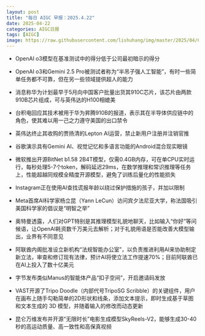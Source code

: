 ```yaml
---
layout: post
title: "每日 AIGC 早报：2025.4.22"
date: 2025-04-22
categories: AIGC日报
tags: [AIGC]
image: https://raw.githubusercontent.com/lishuhang/img/master/2025/04/0422-d.jpg
---
```


- OpenAI o3模型在基准测试中的得分低于公司最初暗示的得分

- OpenAI o3和Gemini 2.5 Pro被测试者称为“半吊子强人工智能”，有时一些简单任务都不可靠，但在另一些领域提供超人的能力

- 消息称华为计划最早于5月向中国客户批量出货其910C芯片，该芯片由两款910B芯片组成，可与英伟达的H100相媲美

- 台积电回应其技术被用于华为昇腾910B的报道，表示其在半导体供应链中的角色，使其难以用一己之力遵守美国的出口禁令

- 英伟达终止其收购的贾扬清的Lepton AI运营，禁止新用户注册并注销官推

- 谷歌演示具有Gemini AI、视觉记忆和多语言功能的Android混合现实眼镜

- 微软推出开源BitNet b1.58 2B4T模型，仅需0.4GB内存，可在单CPU实时运行，每秒处理5-7个token，解码延迟29ms，在数学推理和常识推理等任务上，性能超越同规模全精度开源模型，避免了训练后量化的性能损失

- Instagram正在使用AI查找谎报年龄以绕过保护措施的孩子，并加以限制

- Meta首席AI科学家杨立昆（Yann LeCun）访问宾夕法尼亚大学，称法国吸引美国科学家的倡议是“明智之举”

- 奥特曼透露，人们对GPT特别是其推理模型礼貌地聊天，比如输入“你好”等问候语，让OpenAI耗资数千万美元去解析；对于礼貌用语是否能改善大模型输出，业界有不同意见

- 阿联酋内阁批准设立新机构“法规智能办公室”，以负责推进利用AI来协助制定新立法，审查和修订现有法律，预计AI将使立法工作提速70%；目前阿联酋已在AI上投入了数十亿美元

- 字节发布类似Manus的智能体产品“扣子空间”，开启邀请码发放

- VAST开源了Tripo Doodle（内部代号TripoSG Scribble）的关键组件，用户在画布上随手勾勒简单的2D形状和线条，添加文本提示，即时生成基于草图和文本生成的 3D 模型，并随着输入的修改而动态更新

- 昆仑万维发布并开源“无限时长”电影生成模型SkyReels-V2，能够生成30-40秒的高运动质量、高一致性和高保真视频
